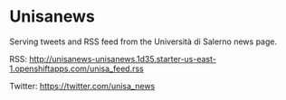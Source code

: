 # Unisanews
Serving tweets and RSS feed from the Università di Salerno news page.

RSS: http://unisanews-unisanews.1d35.starter-us-east-1.openshiftapps.com/unisa_feed.rss

Twitter: https://twitter.com/unisa_news
